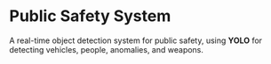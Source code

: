 # Public Safety System  

A real-time object detection system for public safety, using **YOLO** for detecting vehicles, people, anomalies, and weapons.